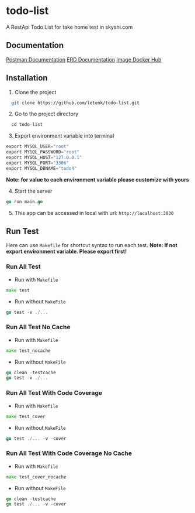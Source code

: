 # todo-list
A RestApi Todo List for take home test in skyshi.com

## Documentation

[Postman Documentation](https://documenter.getpostman.com/view/12132212/2s8YRqmWJb)
[ERD Documentation](https://dbdiagram.io/d/635f77a35170fb6441c7f5f2)
[Image Docker Hub](https://hub.docker.com/repository/docker/letenk/todolist)

## Installation

1. Clone the project

```bash
  git clone https://github.com/letenk/todo-list.git
```

2. Go to the project directory

```go
  cd todo-list
```

3. Export environment variable into terminal

```go
export MYSQL_USER="root"
export MYSQL_PASSWORD="root"
export MYSQL_HOST="127.0.0.1"
export MYSQL_PORT="3306"
export MYSQL_DBNAME="todo4"
```
**Note: for value to each environment variable please customize with yours**

4. Start the server

```go
go run main.go
```

5. This app can be accessed in local with url: `http://localhost:3030`

## Run Test
Here can use `Makefile` for shortcut syntax to run each test.
**Note: If not export environment variable. Please export first!**
### Run All Test 
- Run with `Makefile`
```go
make test
```

- Run without `MakeFile`
```go
go test -v ./...
```

### Run All Test No Cache
- Run with `Makefile`
```go
make test_nocache
```

- Run without `MakeFile`
```go
go clean -testcache
go test -v ./...
```
### Run All Test With Code Coverage
- Run with `Makefile`
```go
make test_cover
```

- Run without `MakeFile`
```go
go test ./... -v -cover
```
### Run All Test With Code Coverage No Cache
- Run with `Makefile`
```go
make test_cover_nocache
```

- Run without `MakeFile`
```go
go clean -testcache
go test ./... -v -cover
```

